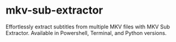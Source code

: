# mkv-sub-extractor
 Effortlessly extract subtitles from multiple MKV files with MKV Sub Extractor. Available in Powershell, Terminal, and Python versions.
